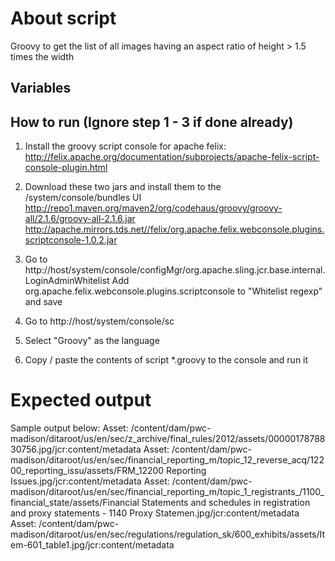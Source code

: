 # About script

Groovy to get the list of all images having an aspect ratio of height > 1.5 times the width

## Variables


## How to run (Ignore step 1 - 3 if done already)

1. Install the groovy script console for apache felix: http://felix.apache.org/documentation/subprojects/apache-felix-script-console-plugin.html

2. Download these two jars and install them to the /system/console/bundles UI 	        http://repo1.maven.org/maven2/org/codehaus/groovy/groovy-all/2.1.6/groovy-all-2.1.6.jar http://apache.mirrors.tds.net//felix/org.apache.felix.webconsole.plugins.scriptconsole-1.0.2.jar

3. Go to http://host/system/console/configMgr/org.apache.sling.jcr.base.internal.LoginAdminWhitelist
   Add org.apache.felix.webconsole.plugins.scriptconsole to "Whitelist regexp" and save

4. Go to http://host/system/console/sc

5. Select "Groovy" as the language

6. Copy / paste the contents of script *.groovy to the console and run it

# Expected output 
Sample output below:
Asset: /content/dam/pwc-madison/ditaroot/us/en/sec/z_archive/final_rules/2012/assets/0000017878830756.jpg/jcr:content/metadata
Asset: /content/dam/pwc-madison/ditaroot/us/en/sec/financial_reporting_m/topic_12_reverse_acq/12200_reporting_issu/assets/FRM_12200 Reporting Issues.jpg/jcr:content/metadata
Asset: /content/dam/pwc-madison/ditaroot/us/en/sec/financial_reporting_m/topic_1_registrants_/1100_financial_state/assets/Financial Statements and schedules in registration and proxy statements - 1140 Proxy Statemen.jpg/jcr:content/metadata
Asset: /content/dam/pwc-madison/ditaroot/us/en/sec/regulations/regulation_sk/600_exhibits/assets/Item-601_table1.jpg/jcr:content/metadata